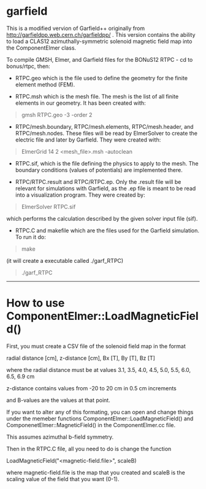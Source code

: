 # garfield
This is a modified vervion of Garfield++ originally from http://garfieldpp.web.cern.ch/garfieldpp/ .
This version contains the ability to load a CLAS12 azimuthally-symmetric solenoid magnetic field map into the ComponentElmer class.

To compile GMSH, Elmer, and Garfield files for the BONuS12 RTPC - cd to bonus/rtpc, then:

- RTPC.geo which is the file used to define the geometry for the finite 
element method (FEM). 

- RTPC.msh which is the mesh file. The mesh is the list of all finite 
elements in our geometry. It has been created with:

> gmsh RTPC.geo -3 -order 2

- RTPC/mesh.boundary, RTPC/mesh.elements, RTPC/mesh.header, and 
RTPC/mesh.nodes. These files will be read by ElmerSolver to create the 
electric file and later by Garfield. They were created with:

> ElmerGrid 14 2 <mesh_file>.msh -autoclean

- RTPC.sif, which is the file defining the physics to apply to the 
mesh. The boundary conditions (values of potentials) are implemented 
there.

- RTPC/RTPC.result and RTPC/RTPC.ep. Only the .result file will be 
relevant for simulations with Garfield, as the .ep file is meant to be 
read into a visualization program. They were created by:

> ElmerSolver RTPC.sif

which performs the calculation described by the given solver input file 
(sif).

- RTPC.C and makefile which are the files used for the Garfield 
simulation. To run it do:

> make 

(it will create a executable called ./garf_RTPC)

> ./garf_RTPC

---------------------------------------------------------
# How to use ComponentElmer::LoadMagneticField()
First, you must create a CSV file of the solenoid field map in the format

radial distance [cm], z-distance [cm], Bx [T], By [T], Bz [T]

where the radial distance must be at values 3.1, 3.5, 4.0, 4.5, 5.0, 5.5, 6.0, 6.5, 6.9 cm

z-distance contains values from -20 to 20 cm in 0.5 cm increments

and B-values are the values at that point.

If you want to alter any of this formating, you can open and change things under the memeber functions ComponentElmer::LoadMagneticField() and ComponenetElmer::MagneticField() in the ComponentElmer.cc file.

This assumes azimuthal b-field symmetry.

Then in the RTPC.C file, all you need to do is change the function 

LoadMagneticField("<magnetic-field.file>", scaleB)

where magnetic-field.file is the map that you created and scaleB is the scaling value of the field that you want (0-1).

